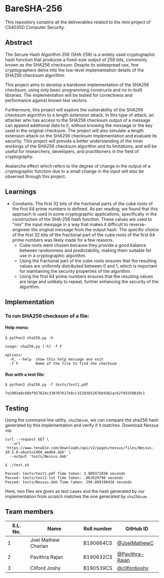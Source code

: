 # BareSHA-256
This repository conatins all the deliverables related to the mini project of CS4035D Computer Security.

## Abstract
The Secure Hash Algorithm 256 (SHA-256) is a widely used cryptographic hash function that produces a fixed-size output of 256 bits, commonly known as the SHA256 checksum. Despite its widespread use, few cryptographers delve into the low-level implementation details of the SHA256 checksum algorithm.

This project aims to develop a barebone implementation of the SHA256 checksum, using only basic programming constructs and no in-built libraries. The implementation will be tested for correctness and performance against known test vectors.

Furthermore, this project will explore the vulnerability of the SHA256 checksum algorithm to a length extension attack. In this type of attack, an attacker who has access to the SHA256 checksum output of a message can append additional data to it, without knowing the message or the key used in the original checksum. The project will also simulate a length extension attack on the SHA256 checksum implementation and evaluate its security. This project will provide a better understanding of the inner workings of the SHA256 checksum algorithm and its limitations, and will be useful for researchers, developers, and practitioners in the field of cryptography.

Avalanche effect which refers to the degree of change in the output of a cryptographic function due to a small change in the input will also be observed through this project.

## Learnings
- Constants: The first 32 bits of the fractional parts of the cube roots of the first 64 prime numbers is defined. As per reading, we found that this approach is used in some cryptographic applications, specifically in the construction of the SHA-256 hash function. These values are used to "mix" the input message in a way that makes it difficult to reverse-engineer the original message from the output hash. The specific choice of the first 32 bits of the fractional part of the cube roots of the first 64 prime numbers was likely made for a few reasons.
    * Cube roots were chosen because they provide a good balance between randomness and predictability, making them suitable for use in a cryptographic algorithm. 
    * Using the fractional part of the cube roots ensures that the resulting values are uniformly distributed between 0 and 1, which is important for maintaining the security properties of the algorithm. 
    * Using the first 64 prime numbers ensures that the resulting values are large and unlikely to repeat, further enhancing the security of the algorithm.

## Implementation
### To run SHA256 checksum of a file:
#### Help menu:
```console
$ python3 sha256.py -h
```
```console
usage: sha256.py [-h] -f F

options:
  -h, --help  show this help message and exit
  -f F        Name of the file to find the checksum
```
#### Run with a test file:
```console
$ python3 sha256.py -f tests/test1.pdf
```
```console
7e2903a8c60bf957824c330707617e8cc32283b5287bb9362acb2f45550810c1
```

## Testing
Using the command line utility, ```sha256sum```, we can compare the sha256 hash generated by this implementation and verify if it matches.
Download Nessus via:
```console
curl --request GET \
  --url 'https://www.tenable.com/downloads/api/v2/pages/nessus/files/Nessus-10.5.0-ubuntu1404_amd64.deb' \
  --output 'tests/Nessus.deb'
```
```console
$ ./test.sh
```
```console
Passed: tests/test1.pdf Time taken: 3.989371038 seconds
Passed: tests/test2.txt Time taken: .062629790 seconds
Passed: tests/Nessus.deb Time taken: 299.809199438 seconds
```
Here, two files are given as test cases and the hash generated by our implementation from scratch matches the one generated by ```sha256sum```.

## Team members
|S.L. No.| Name | Roll number | GitHub ID |
| ----- | -------- | -------- | -------- |
|1|Joel Mathew Cherian|B190664CS|[@JoelMathewC](https://github.com/JoelMathewC)|
|2|Pavithra Rajan|B190632CS|[@Pavithra-Rajan](https://github.com/Pavithra-Rajan)|
|3|Cliford Joshy|B190539CS|[@clifordjoshy](https://github.com/clifordjoshy)|


